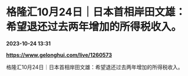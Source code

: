 # 格隆汇10月24日｜日本首相岸田文雄：希望退还过去两年增加的所得税收入。

**2023-10-24 13:31**

**https://www.gelonghui.com/live/1260573**

格隆汇10月24日｜日本首相岸田文雄：希望退还过去两年增加的所得税收入。